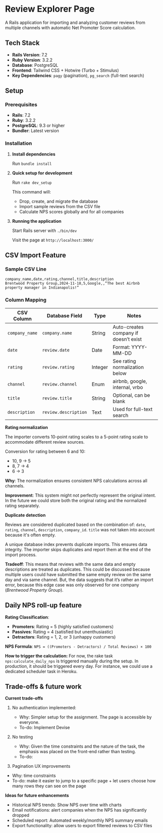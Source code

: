 # Review Explorer Page

A Rails application for importing and analyzing customer reviews from multiple channels with automatic Net Promoter Score calculation.

## Tech Stack

- **Rails Version**: 7.2
- **Ruby Version**: 3.2.2
- **Database**: PostgreSQL
- **Frontend**: Tailwind CSS + Hotwire (Turbo + Stimulus)
- **Key Dependencies**: `pagy` (pagination), `pg_search` (full-text search)

## Setup

### Prerequisites
- **Rails**: 7.2
- **Ruby**: 3.2.2
- **PostgreSQL**: 9.3 or higher
- **Bundler**: Latest version

### Installation 

1. **Install dependencies**
   
   Run ```bundle install```

3. **Quick setup for development**
   
   Run ```rake dev_setup```

   This command will:
   - Drop, create, and migrate the database
   - Import sample reviews from the CSV file
   - Calculate NPS scores globally and for all companies

  4. **Running the application**

     Start Rails server with `./bin/dev`
   
     Visit the page at `http://localhost:3000/`

## CSV Import Feature

### Sample CSV Line

```csv
company_name,date,rating,channel,title,description
Brentwood Property Group,2024-11-18,5,Google,,“The best Airbnb property manager in Indianapolis!”
```

### Column Mapping

| CSV Column      | Database Field     | Type    | Notes                                    |
|-----------------|--------------------|---------|------------------------------------------|
| `company_name`  | `company.name`     | String  | Auto-creates company if doesn’t exist    |
| `date`          | `review.date`      | Date    | Format: YYYY-MM-DD                       |
| `rating`        | `review.rating`    | Integer | See rating normalization below           |
| `channel`       | `review.channel`   | Enum    | airbnb, google, internal, vrbo           |
| `title`         | `review.title`     | String  | Optional, can be blank                   |
| `description`   | `review.description`| Text   | Used for full-text search                |

**Rating normalization** 

The importer converts 10-point rating scales to a 5-point rating scale to accommodate different review sources.

Conversion for rating between 6 and 10:
  - 10, 9 → 5
  - 8, 7 → 4
  - 6 → 3

**Why**: The normalization ensures consistent NPS calculations across all channels.

**Improvement**: This system might not perfectly represent the original intent. In the future we could store both the original rating and the normalized rating separately. 

**Duplicate detection**

Reviews are considered duplicated based on the combination of: `date`, `rating`, `channel`, `description`, `company_id`. `title` was not taken into account because it's often empty.

A unique database index prevents duplicate imports. This ensures data integrity. The importer skips duplicates and report them at the end of the import process. 

**Tradeoff**:  This means that reviews with the same data and empty descriptions are treated as duplicates. This could be discussed because multiple users could have submitted the same empty review on the same day and via same channel. But, the data suggests that it’s rather an import error, because this edge case was only observed for one company (_Brentwood Property Group_).

## Daily NPS roll-up feature 

**Rating Classification**:
- **Promoters**: Rating = 5 (highly satisfied customers)
- **Passives**: Rating = 4 (satisfied but unenthusiastic)
- **Detractors**: Rating = 1, 2, or 3 (unhappy customers)
  
**NPS Formula**: ```NPS = ((Promoters - Detractors) / Total Reviews) × 100```

**How to trigger the calculation:**
For now, the rake task `nps:calculate_daily_nps` is triggered manually during the setup. In production, it should be triggered every day. For instance, we could use a dedicated scheduler task in Heroku.

## Trade-offs & future work 

**Current trade-offs**

1. No authentication implemented:
   - Why: Simpler setup for the assignment. The page is accessible by everyone.
   - To-do: Implement Devise

2. No testing
   - Why: Given the time constraints and the nature of the task, the emphasis was placed on the front-end rather than testing.
   - To-do: 
  
3. Pagination UX improvements
  - Why: time constraints
  - To-do: make it easier to jump to a specific page + let users choose how many rows they can see on the page 

**Ideas for future enhancements**

- Historical NPS trends: Show NPS over time with charts
- Email notifications: alert companies when the NPS has significantly dropped
- Scheduled report: Automated weekly/monthly NPS summary emails
- Export functionality: allow users to export filtered reviews to CSV files
